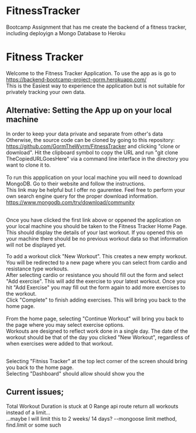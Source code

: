 # FitnessTracker
Bootcamp Assignment that has me create the backend of a fitness tracker, including deployign a Mongo Database to Heroku


# Fitness Tracker
Welcome to the Fitness Tracker Application.
To use the app as is go to https://backend-bootcamp-project-gorm.herokuapp.com/ 
<br> 
This is the Easiest way to experience the application but is not suitable for privately tracking your own data.
<br>
## Alternative: Setting the App up on your local machine <br>
In order to keep your data private and separate from other's data
Otherwise, the source code can be cloned by going to this repository: https://github.com/GormTheWyrm/FitnessTracker and clicking "clone or download". Hit the clipboard symbol to copy the URL and run "git clone TheCopiedURLGoesHere" via a command line interface in the directory you want to clone it to.
<br>  
To run this appplication on your local machine you will need to download MongoDB.
Go to their website and follow the instructions.
<br> This link may be helpful but I offer no gaurentee. Feel free to perform your own search engine query for the proper download information. 
 https://www.mongodb.com/try/download/community

<br>
Once you have clicked the first link above or oppened the application on your local machine you should be taken to the Fitness Tracker Home Page. This should display the details of your last workout. If you opened this on your machine there should be no previous workout data so that information will not be displayed yet.

To add a workout click "New Workout". This creates a new empty workout. You will be redirected to a new page where you can select from cardio and resistance type workouts. <br>
After selecting cardio or resistance you should fill out the form and select "Add exercise". This will add the exercise to your latest workout.
Once you hit "Add Exercise" you may fill out the form again to add more exercises to the workout. <br>
Click "Complete" to finish adding exercises. This will bring you back to the home page.
<br> <br>
From the home page, selecting "Continue Workout" will bring you back to the page where you may select exercise options.
<br>
Workouts are designed to reflect work done in a single day. The date of the workout should be that of the day you clicked "New Workout", regardless of when exercises were added to that workout.

<br>
Selecting "Fitniss Tracker" at the top lect corner of the screen should bring you back to the home page. <br>
Selecting "Dashboard" should allow should show you the


## Current issues;
Total Workout Duration is stuck at 0
Range api route return all workouts instead of a limit...  
...maybe I will limit this to 2 weeks/ 14 days?
 --mongoose limit method, find.limit or some such